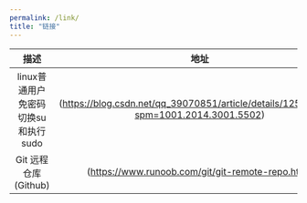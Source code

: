 ```yaml
---
permalink: /link/
title: "链接"
---
```



| 描述   | 地址  |
|  :----:  | :----:  |
| linux普通用户免密码切换su和执行sudo  | (https://blog.csdn.net/qq_39070851/article/details/125896035?spm=1001.2014.3001.5502) |
|  Git 远程仓库(Github) | (https://www.runoob.com/git/git-remote-repo.html) |
